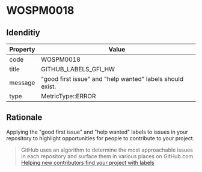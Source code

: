 # WOSPM0018

## Idenditiy

| Property        | Value           |
| ------------- |-------------|
| code      | WOSPM0018 |
| title      | GITHUB_LABELS_GFI_HW      |
| message | "good first issue" and "help wanted" labels should exist.     |
| type | MetricType::ERROR      |

## Rationale

Applying the "good first issue" and "help wanted" labels to issues in your repository to highlight opportunities for people to contribute to your project.

> GitHub uses an algorithm to determine the most approachable issues in each repository and surface them in various places on GitHub.com.
> [Helping new contributors find your project with labels](https://help.github.com/en/github/building-a-strong-community/helping-new-contributors-find-your-project-with-labels)
